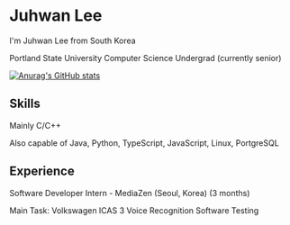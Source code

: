 # Juhwan Lee

I'm Juhwan Lee from South Korea

Portland State University Computer Science Undergrad (currently senior)

[![Anurag's GitHub stats](https://github-readme-stats.vercel.app/api?username=juroc95)](https://github.com/anuraghazra/github-readme-stats)

## Skills

Mainly C/C++

Also capable of Java, Python, TypeScript, JavaScript, Linux, PortgreSQL

## Experience

Software Developer Intern - MediaZen (Seoul, Korea) (3 months)

Main Task: Volkswagen ICAS 3 Voice Recognition Software Testing
